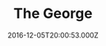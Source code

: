 ---
date: 2016-12-05T20:00:53.000Z
title: The George
latitude: 52.04353287178785
longitude: 0.9542323049855944
category: checkin
---